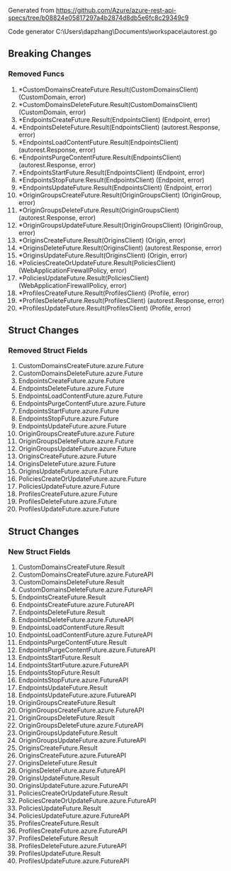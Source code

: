 Generated from https://github.com/Azure/azure-rest-api-specs/tree/b08824e05817297a4b2874d8db5e6fc8c29349c9

Code generator C:\Users\dapzhang\Documents\workspace\autorest.go

## Breaking Changes

### Removed Funcs

1. *CustomDomainsCreateFuture.Result(CustomDomainsClient) (CustomDomain, error)
1. *CustomDomainsDeleteFuture.Result(CustomDomainsClient) (CustomDomain, error)
1. *EndpointsCreateFuture.Result(EndpointsClient) (Endpoint, error)
1. *EndpointsDeleteFuture.Result(EndpointsClient) (autorest.Response, error)
1. *EndpointsLoadContentFuture.Result(EndpointsClient) (autorest.Response, error)
1. *EndpointsPurgeContentFuture.Result(EndpointsClient) (autorest.Response, error)
1. *EndpointsStartFuture.Result(EndpointsClient) (Endpoint, error)
1. *EndpointsStopFuture.Result(EndpointsClient) (Endpoint, error)
1. *EndpointsUpdateFuture.Result(EndpointsClient) (Endpoint, error)
1. *OriginGroupsCreateFuture.Result(OriginGroupsClient) (OriginGroup, error)
1. *OriginGroupsDeleteFuture.Result(OriginGroupsClient) (autorest.Response, error)
1. *OriginGroupsUpdateFuture.Result(OriginGroupsClient) (OriginGroup, error)
1. *OriginsCreateFuture.Result(OriginsClient) (Origin, error)
1. *OriginsDeleteFuture.Result(OriginsClient) (autorest.Response, error)
1. *OriginsUpdateFuture.Result(OriginsClient) (Origin, error)
1. *PoliciesCreateOrUpdateFuture.Result(PoliciesClient) (WebApplicationFirewallPolicy, error)
1. *PoliciesUpdateFuture.Result(PoliciesClient) (WebApplicationFirewallPolicy, error)
1. *ProfilesCreateFuture.Result(ProfilesClient) (Profile, error)
1. *ProfilesDeleteFuture.Result(ProfilesClient) (autorest.Response, error)
1. *ProfilesUpdateFuture.Result(ProfilesClient) (Profile, error)

## Struct Changes

### Removed Struct Fields

1. CustomDomainsCreateFuture.azure.Future
1. CustomDomainsDeleteFuture.azure.Future
1. EndpointsCreateFuture.azure.Future
1. EndpointsDeleteFuture.azure.Future
1. EndpointsLoadContentFuture.azure.Future
1. EndpointsPurgeContentFuture.azure.Future
1. EndpointsStartFuture.azure.Future
1. EndpointsStopFuture.azure.Future
1. EndpointsUpdateFuture.azure.Future
1. OriginGroupsCreateFuture.azure.Future
1. OriginGroupsDeleteFuture.azure.Future
1. OriginGroupsUpdateFuture.azure.Future
1. OriginsCreateFuture.azure.Future
1. OriginsDeleteFuture.azure.Future
1. OriginsUpdateFuture.azure.Future
1. PoliciesCreateOrUpdateFuture.azure.Future
1. PoliciesUpdateFuture.azure.Future
1. ProfilesCreateFuture.azure.Future
1. ProfilesDeleteFuture.azure.Future
1. ProfilesUpdateFuture.azure.Future

## Struct Changes

### New Struct Fields

1. CustomDomainsCreateFuture.Result
1. CustomDomainsCreateFuture.azure.FutureAPI
1. CustomDomainsDeleteFuture.Result
1. CustomDomainsDeleteFuture.azure.FutureAPI
1. EndpointsCreateFuture.Result
1. EndpointsCreateFuture.azure.FutureAPI
1. EndpointsDeleteFuture.Result
1. EndpointsDeleteFuture.azure.FutureAPI
1. EndpointsLoadContentFuture.Result
1. EndpointsLoadContentFuture.azure.FutureAPI
1. EndpointsPurgeContentFuture.Result
1. EndpointsPurgeContentFuture.azure.FutureAPI
1. EndpointsStartFuture.Result
1. EndpointsStartFuture.azure.FutureAPI
1. EndpointsStopFuture.Result
1. EndpointsStopFuture.azure.FutureAPI
1. EndpointsUpdateFuture.Result
1. EndpointsUpdateFuture.azure.FutureAPI
1. OriginGroupsCreateFuture.Result
1. OriginGroupsCreateFuture.azure.FutureAPI
1. OriginGroupsDeleteFuture.Result
1. OriginGroupsDeleteFuture.azure.FutureAPI
1. OriginGroupsUpdateFuture.Result
1. OriginGroupsUpdateFuture.azure.FutureAPI
1. OriginsCreateFuture.Result
1. OriginsCreateFuture.azure.FutureAPI
1. OriginsDeleteFuture.Result
1. OriginsDeleteFuture.azure.FutureAPI
1. OriginsUpdateFuture.Result
1. OriginsUpdateFuture.azure.FutureAPI
1. PoliciesCreateOrUpdateFuture.Result
1. PoliciesCreateOrUpdateFuture.azure.FutureAPI
1. PoliciesUpdateFuture.Result
1. PoliciesUpdateFuture.azure.FutureAPI
1. ProfilesCreateFuture.Result
1. ProfilesCreateFuture.azure.FutureAPI
1. ProfilesDeleteFuture.Result
1. ProfilesDeleteFuture.azure.FutureAPI
1. ProfilesUpdateFuture.Result
1. ProfilesUpdateFuture.azure.FutureAPI
